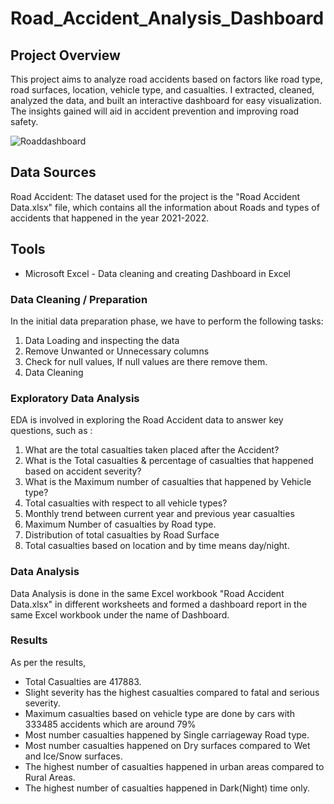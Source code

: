 # Road_Accident_Analysis_Dashboard

## Project Overview
This project aims to analyze road accidents based on factors like road type, road surfaces, location, vehicle type, and casualties. I extracted, cleaned, analyzed the data, and built an interactive dashboard for easy visualization. The insights gained will aid in accident prevention and improving road safety.

![Roaddashboard](https://github.com/Sushma1134/Road_Accident_Analysis_Dashboard/assets/153356425/c0a92647-9eb8-45f3-bca4-565ef47c586f)

## Data Sources
Road Accident: The dataset used for the project is the "Road Accident Data.xlsx" file, which contains all the information about Roads and types of accidents that happened in the year 2021-2022.

## Tools 
- Microsoft Excel - Data cleaning and creating Dashboard in Excel

### Data Cleaning / Preparation
In the initial data preparation phase, we have to perform the following tasks:
1. Data Loading and inspecting the data
2. Remove Unwanted or Unnecessary columns 
3. Check for null values, If null values are there remove them.
4. Data Cleaning  

### Exploratory Data Analysis
EDA is involved in exploring the Road Accident data to answer key questions, such as :
1. What are the total casualties taken placed after the Accident?
2. What is the Total casualties & percentage of casualties that happened based on accident severity?
3. What is the Maximum number of casualties that happened by Vehicle type?
4. Total casualties with respect to all vehicle types?
5. Monthly trend between current year and previous year casualties
6. Maximum Number of casualties by Road type.
7. Distribution of total casualties by Road Surface
8. Total casualties based on location and by time means day/night.


### Data Analysis
 
 Data Analysis is done in the same Excel workbook "Road Accident Data.xlsx" in different worksheets and formed a dashboard report in the same Excel workbook under the name of Dashboard.

### Results 
As per the results,
- Total Casualties are 417883.
- Slight severity has the highest casualties compared to fatal and serious severity.
- Maximum casualties based on vehicle type are done by cars with 333485 accidents which are around 79%
- Most number casualties happened by Single carriageway Road type.
- Most number casualties happened on Dry surfaces compared to Wet and Ice/Snow surfaces.
- The highest number of casualties happened in urban areas compared to Rural Areas.
- The highest number of casualties happened in Dark(Night) time only.
